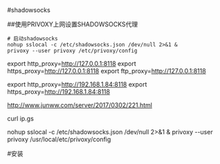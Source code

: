 

#shadowsocks


##使用PRIVOXY上网设置SHADOWSOCKS代理



```
# 启动shadowsocks
nohup sslocal -c /etc/shadowsocks.json /dev/null 2>&1 &                    
privoxy --user privoxy /etc/privoxy/config

```

export http_proxy=http://127.0.0.1:8118
export https_proxy=http://127.0.0.1:8118
export ftp_proxy=http://127.0.0.1:8118


export http_proxy=http://192.168.1.84:8118
export https_proxy=http://192.168.1.84:8118


http://www.junww.com/server/2017/0302/221.html

curl ip.gs

nohup sslocal -c /etc/shadowsocks.json /dev/null 2>&1 &
privoxy --user privoxy /usr/local/etc/privoxy/config


#安装

